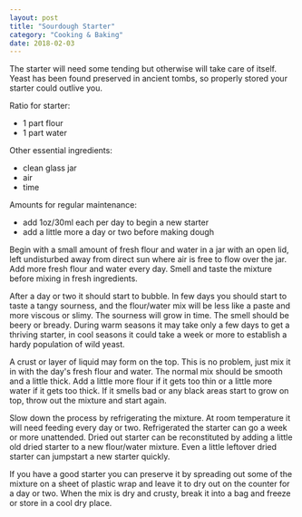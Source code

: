 ```yaml
---
layout: post
title: "Sourdough Starter"
category: "Cooking & Baking"
date: 2018-02-03
---
```


 The starter will need some tending but otherwise will take care of itself. Yeast has been found preserved in ancient tombs, so properly stored your starter could outlive you. 



Ratio for starter:

- 1 part flour
- 1 part water


Other essential ingredients:

- clean glass jar
- air
- time


Amounts for regular maintenance:

- add 1oz/30ml each per day to begin a new starter
- add a little more a day or two before making dough

Begin with a small amount of fresh flour and water in a jar with an open lid, left undisturbed away from direct sun where air is free to flow over the jar. Add more fresh flour and water every day. Smell and taste the mixture before mixing in fresh ingredients.

After a day or two it should start to bubble. In few days you should start to taste a tangy sourness, and the flour/water mix will be less like a paste and more viscous or slimy. The sourness will grow in time. The smell should be beery or bready. During warm seasons it may take only a few days to get a thriving starter, in cool seasons it could take a week or more to establish a hardy population of wild yeast.

A crust or layer of liquid may form on the top. This is no problem, just mix it in with the day's fresh flour and water. The normal mix should be smooth and a little thick. Add a little more flour if it gets too thin or a little more water if it gets too thick. If it smells bad or any black areas start to grow on top, throw out the mixture and start again. 

Slow down the process by refrigerating the mixture. At room temperature it will need feeding every day or two. Refrigerated the starter can go a week or more unattended. Dried out starter can be reconstituted by adding a little old dried starter to a new flour/water mixture. Even a little leftover dried starter can jumpstart a new starter quickly.

If you have a good starter you can preserve it by spreading out some of the mixture on a sheet of plastic wrap and leave it to dry out on the counter for a day or two. When the mix is dry and crusty, break it into a bag and freeze or store in a cool dry place. 
